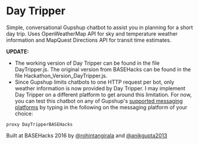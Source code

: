 # Day Tripper
Simple, conversational Gupshup chatbot to assist you in planning for a short day trip.
Uses OpenWeatherMap API for sky and temperature weather information and MapQuest Directions API for transit time estimates.

**UPDATE:**
- The working version of Day Tripper can be found in the file DayTripper.js. The original version from BASEHacks can be found in the file Hackathon_Version_DayTripper.js. 
- Since Gupshup limits chatbots to one HTTP request per bot, only weather information is now provided by Day Tripper. I may implement Day Tripper on a different platform to get around this limitation. For now, you can test this chatbot on any of Gupshup's [supported messaging platforms](https://www.gupshup.io/developer/demobots) by typing in the following on the messaging platform of your choice:
```
proxy DayTripperBASEHacks
```

Built at BASEHacks 2016 by [@rohintangirala](https://github.com/rohintangirala) and [@anikgupta2013](https://github.com/anikgupta2013)

